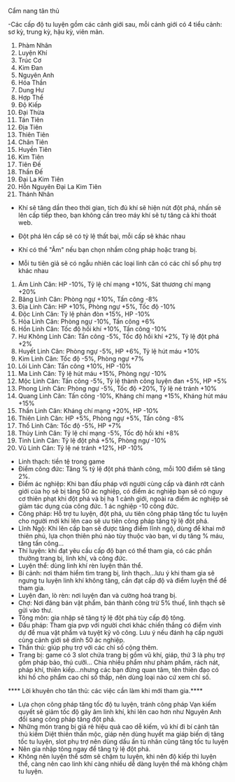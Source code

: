 Cẩm nang tân thủ

-Các cấp độ tu luyện gồm các cảnh giới sau, mỗi cảnh giới có 4 tiểu cảnh: sơ kỳ, trung kỳ, hậu kỳ, viên mãn.
1. Phàm Nhân
2. Luyện Khí
3. Trúc Cơ
4. Kim Đan
5. Nguyên Anh
6. Hóa Thần
7. Dung Hư
8. Hợp Thể
9. Độ Kiếp
10. Đại Thừa
11. Tán Tiên
12. Địa Tiên
13. Thiên Tiên
14. Chân Tiên
15. Huyền Tiên
16. Kim Tiên
17. Tiên Đế
18. Thần Đế
19. Đại La Kim Tiên
20. Hỗn Nguyên Đại La Kim Tiên
21. Thánh Nhân

- Khí sẽ tăng dần theo thời gian, tích đủ khí sẽ hiện nút đột phá, nhấn sẽ lên cấp tiếp theo, bạn không cần treo máy khí sẽ tự tăng cả khi thoát web.
- Đột phá lên cấp sẽ có tỷ lệ thất bại, mỗi cấp sẽ khác nhau
- Khí có thể "Âm" nếu bạn chọn nhầm công pháp hoặc trang bị.

- Mỗi tu tiên giả sẽ có ngẫu nhiên các loại linh căn có các chỉ số phụ trợ khác nhau

1. Ám Linh Căn: HP -10%, Tỷ lệ chí mạng +10%, Sát thương chí mạng +20%
2. Băng Linh Căn: Phòng ngự +10%, Tấn công -8%
3. Địa Linh Căn: HP +10%, Phòng ngự +5%, Tốc độ -10%
4. Độc Linh Căn: Tỷ lệ phản đòn +15%, HP -10%
5. Hỏa Linh Căn: Phòng ngự -10%, Tấn công +6%
6. Hồn Linh Căn: Tốc độ hồi khí +10%, Tấn công -10%
7. Hư Không Linh Căn: Tấn công -5%, Tốc độ hồi khí +2%, Tỷ lệ đột phá +2%
8. Huyết Linh Căn: Phòng ngự -5%, HP +6%, Tỷ lệ hút máu +10%
9. Kim Linh Căn: Tốc độ -5%, Phòng ngự +7%
10. Lôi Linh Căn: Tấn công +10%, HP -10%
11. Ma Linh Căn: Tỷ lệ hút máu +15%, Phòng ngự -10%
12. Mộc Linh Căn: Tấn công -5%, Tỷ lệ thành công luyện đan +5%, HP +5%
13. Phong Linh Căn: Phòng ngự -5%, Tốc độ +20%, Tỷ lệ né tránh +10%
14. Quang Linh Căn: Tấn công -10%, Kháng chí mạng +15%, Kháng hút máu +15%
15. Thần Linh Căn: Kháng chí mạng +20%, HP -10%
16. Thiên Linh Căn: HP +5%, Phòng ngự +5%, Tấn công -8%
17. Thổ Linh Căn: Tốc độ -5%, HP +7%
18. Thủy Linh Căn: Tỷ lệ chí mạng -5%, Tốc độ hồi khí +8%
19. Tinh Linh Căn: Tỷ lệ đột phá +5%, Phòng ngự -10%
20. Vũ Linh Căn: Tỷ lệ né tránh +12%, HP -10%

- Linh thạch: tiền tệ trong game
- Điểm công đức: Tăng % tỷ lệ đột phá thành công, mỗi 100 điểm sẽ tăng 2%. 
- Điểm ác nghiệp: Khi bạn đấu pháp với người cùng cấp và đánh rớt cảnh giới của họ sẽ bị tăng 50 ác nghiệp, có điểm ác nghiệp bạn sẽ có nguy cơ thiên phạt khi đột phá và bị hạ 1 cảnh giới, ngoài ra điểm ác nghiệp sẽ giảm tác dụng của công đức. 1 ác nghiệp -10 công đức.
- Công pháp: Hỗ trợ tu luyện, đột phá, ưu tiên công pháp tăng tốc tu luyện cho người mới khi lên cao sẽ ưu tiên công pháp tăng tỷ lệ đột phá.
- Lĩnh Ngộ: Khi lên cấp bạn sẽ được tăng điểm lĩnh ngộ, dùng để khai mở thiên phú, lựa chọn thiên phú nào tùy thuộc vào bạn, ví dụ tăng % máu, tăng tấn công...
- Thí luyện: khi đạt yêu cầu cấp độ bạn có thể tham gia, có các phần thưởng trang bị, linh khí, và công đức.
- Luyện thể: dùng linh khí rèn luyện thân thể.
- Bí cảnh: nơi thám hiểm tìm trang bị, linh thạch...lưu ý khi tham gia sẽ ngưng tu luyện linh khí không tăng, cần đạt cấp độ và điểm luyện thể để tham gia.
- Luyện đan, lò rèn: nơi luyện đan và cường hoá trang bị.
- Chợ: Nơi đăng bán vật phẩm, bán thành công trừ 5% thuế, linh thạch sẽ gửi vào thư.
- Tông môn: gia nhập sẽ tăng tỷ lệ đột phá tùy cấp độ tông.
- Đấu pháp: Tham gia pvp với người chơi khác chiến thắng có điểm vinh dự để mua vật phẩm và tuyệt kỹ võ công. Lưu ý nếu đánh hạ cấp người cùng cảnh giới sẽ dính 50 ác nghiệp.
- Thần thú: giúp phụ trợ với các chỉ số cộng thêm.
- Trang bị: game có 3 slot chứa trang bị gồm vũ khí, giáp, thứ 3 là phụ trợ gồm pháp bảo, thú cưỡi...
Chia nhiều phẩm như phàm phẩm, rách nát, pháp khí, thiên kiếp...nhưng các bạn đừng quan tâm, tên thiên đạo có khi hố cho phẩm cao chỉ số thấp, nên dùng loại nào cứ xem chỉ số.


**** Lời khuyên cho tân thủ: các việc cần làm khi mới tham gia.****
- Lựa chọn công pháp tăng tốc độ tu luyện, tránh công pháp Vạn kiếm quyết sẽ giảm tốc độ gây âm linh khí, khi lên cao hơn như Nguyên Anh đổi sang công pháp tăng đột phá.
- Những món trang bị giá rẻ hiệu quả cao dễ kiếm, vũ khí đi bí cảnh tân thủ kiếm Diệt thiên thần mộc, giáp nên dùng huyết ma giáp biến dị tăng tốc tu luyện, slot phụ trợ nên dùng dấu ấn tù nhân cũng tăng tốc tu luyện
- Nên gia nhập tông ngay để tăng tỷ lệ đột phá.
- Không nên luyện thể sớm sẽ chậm tu luyện, khi nên độ kiếp thì luyện thể, càng nên cao linh khí càng nhiều dễ dàng luyện thể mà không chậm tu luyện.


